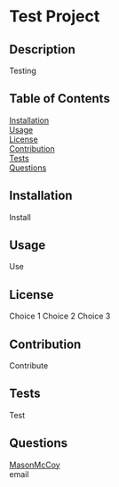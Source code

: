 # Test Project
  ## Description

  Testing

  ## Table of Contents
  [Installation](#installation)  
  [Usage](#usage)  
  [License](#license)  
  [Contribution](#contribution)  
  [Tests](#tests)  
  [Questions](#questions)

  ## Installation 

  Install

  ## Usage

  Use

  ## License

  
  Choice 1
Choice 2
Choice 3

  ## Contribution

  Contribute

  ## Tests

  Test

  ## Questions

  [MasonMcCoy](github.com/MasonMcCoy)  
  email
